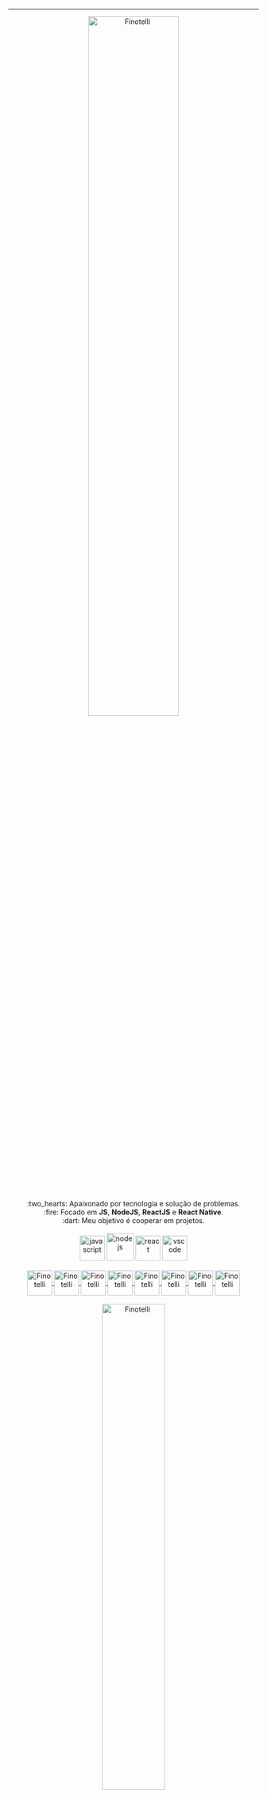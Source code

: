 
---
<div Align="center">
  <img 
       width="60%"
       src="https://github-readme-stats.vercel.app/api?username=FinotelliCarlos&show_icons=true&theme=dark"
       alt="Finotelli" />
</div>
<br>
<div Align="center">
    <br>
    :two_hearts: Apaixonado por tecnologia e solução de problemas.
    <br>
    :fire: Focado em <strong>JS</strong>, <strong>NodeJS</strong>, <strong>ReactJS</strong> e <strong>React Native</strong>.
    <br>
    :dart: Meu objetivo é cooperar em projetos.
    <br>
    <br>
</div>
    <div align="center">
    <img src="https://cdn.icon-icons.com/icons2/2108/PNG/512/javascript_icon_130900.png" alt="javascript" width="50" height="50"/>
    <img src="https://cdn.icon-icons.com/icons2/2107/PNG/512/file_type_node_icon_130301.png" alt="nodejs" width="55" height="55"/>
    <img src="https://cdn.icon-icons.com/icons2/2415/PNG/512/react_original_wordmark_logo_icon_146375.png" alt="react" width="50" height="50"/>
    <img src="https://cdn.icon-icons.com/icons2/2107/PNG/512/file_type_vscode_icon_130084.png" alt="vscode"  width="50" height="50"/>
    </div>
<br>
<div align="center">
  
<a href="https://linkedin.com/in/finotellicarlos" target="blank">
    <img align="center" src="https://cdn.icon-icons.com/icons2/1099/PNG/512/1485482199-linkedin_78667.png" alt="Finotelli" height="50" width="50" />
</a>

<a href="https://app.rocketseat.com.br/me/finotellicarlos" target="blank">
  <img align="center" src="https://cdn-images-1.medium.com/max/184/1*TkXVfLTwsHdwpUEjGzdi9w@2x.jpeg" alt="Finotelli" height="50" width="50" />
</a>

<a href="https://fb.com/duuh.cls" target="_blank">
    <img align="center" src="https://cdn.icon-icons.com/icons2/555/PNG/512/facebook_icon-icons.com_53612.png" alt="Finotelli" height="50" width="50" />
</a>

<a href="https://instagram.com/10_duuh" target="_blank">
    <img align="center" src="https://cdn.icon-icons.com/icons2/1753/PNG/512/iconfinder-social-media-applications-3instagram-4102579_113804.png" alt="Finotelli" height="50" width="50" />
</a>

<a href="https://discordapp.com/users/733724313550717038" target="_blank">
  <img align="center" src="https://cdn.icon-icons.com/icons2/2108/PNG/512/discord_icon_130958.png" alt="Finotelli" height="50" width="50" />
</a>

<a href="https://api.whatsapp.com/send?phone=5511958331748" target="_blank">
  <img align="center" src="https://cdn.icon-icons.com/icons2/555/PNG/512/whatsapp_icon-icons.com_53606.png" alt="Finotelli" height="50" width="50" />
</a>

<a href="https://t.me/FinotelliCarlos" target="_blank">
  <img align="center" src="https://cdn.icon-icons.com/icons2/555/PNG/512/telegram_icon-icons.com_53603.png" alt="Finotelli" height="50" width="50" />
</a>

<a href="mailto:carlos.finotelli@outlook.com" target="_blank">
  <img align="center" src="https://cdn.icon-icons.com/icons2/699/PNG/512/outlook_icon-icons.com_61644.png" alt="Finotelli" height="50" width="50" />
</a>

</div>

<br>
<div Align="center">
  <img 
       width="50%"
       src="https://github-readme-stats.vercel.app/api/top-langs/?username=FinotelliCarlos&layout=compact&theme=dark"
       alt="Finotelli" />
</div>

---

